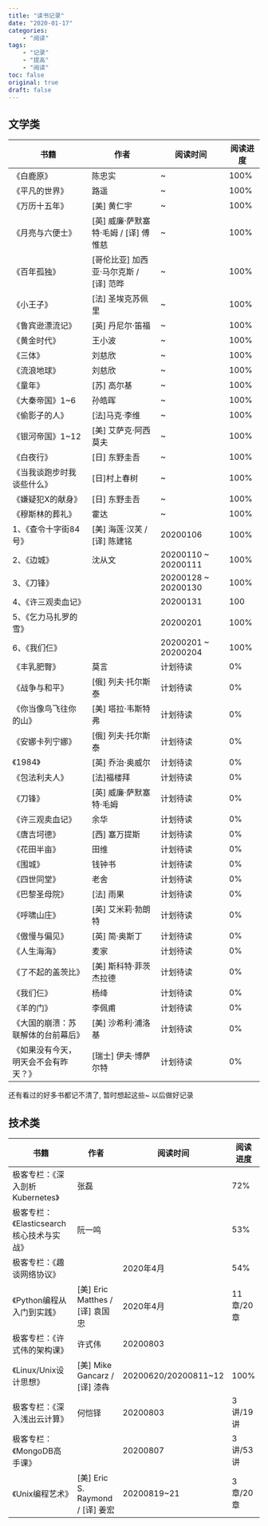 ```yaml
---
title: "读书记录"
date: "2020-01-17"
categories:
    - "阅读"
tags:
    - "记录"
    - "提高"
    - "阅读"
toc: false
original: true
draft: false
---
```


## 文学类

| 书籍                                 | 作者                                   | 阅读时间            | 阅读进度 |
| ------------------------------------ | -------------------------------------- | ------------------- | -------- |
| 《白鹿原》                           | 陈忠实                                 | ~                   | 100%     |
| 《平凡的世界》                       | 路遥                                   | ~                   | 100%     |
| 《万历十五年》                       | [美] 黄仁宇                            | ~                   | 100%     |
| 《月亮与六便士》                     | [英] 威廉·萨默塞特·毛姆 / [译] 傅惟慈  | ~                   | 100%     |
| 《百年孤独》                         | [哥伦比亚] 加西亚·马尔克斯 / [译] 范晔 | ~                   | 100%     |
| 《小王子》                           | [法] 圣埃克苏佩里                      | ~                   | 100%     |
| 《鲁宾逊漂流记》                     | [英] 丹尼尔·笛福                       | ~                   | 100%     |
| 《黄金时代》                         | 王小波                                 | ~                   | 100%     |
| 《三体》                             | 刘慈欣                                 | ~                   | 100%     |
| 《流浪地球》                         | 刘慈欣                                 | ~                   | 100%     |
| 《童年》                             | [苏] 高尔基                            | ~                   | 100%     |
| 《大秦帝国》1~6                      | 孙皓晖                                 | ~                   | 100%     |
| 《偷影子的人》                       | [法]马克·李维                          | ~                   | 100%     |
| 《银河帝国》1~12                     | [美] 艾萨克·阿西莫夫                   | ~                   | 100%     |
| 《白夜行》                           | [日] 东野圭吾                          | ~                   | 100%     |
| 《当我谈跑步时我谈些什么》           | [日]村上春树                           | ~                   | 100%     |
| 《嫌疑犯X的献身》                    | [日] 东野圭吾                          | ~                   | 100%     |
| 《穆斯林的葬礼》                     | 霍达                                   | ~                   | 100%     |
| 1、《查令十字街84号》                | [美] 海莲·汉芙 / [译] 陈建铭           | 20200106            | 100%     |
| 2、《边城》                          | 沈从文                                 | 20200110 ~ 20200111 | 100%     |
| 3、《刀锋》                          |                                        | 20200128 ~ 20200130 | 100%     |
| 4、《许三观卖血记》                  |                                        | 20200131            | 100      |
| 5、《乞力马扎罗的雪》                |                                        | 20200201            | 100%     |
| 6、《我们仨》                        |                                        | 20200201 ~ 20200204 | 100%     |
| 《丰乳肥臀》                         | 莫言                                   | 计划待读            | 0%       |
| 《战争与和平》                       | [俄] 列夫·托尔斯泰                     | 计划待读            | 0%       |
| 《你当像鸟飞往你的山》               | [美] 塔拉·韦斯特弗                     | 计划待读            | 0%       |
| 《安娜卡列宁娜》                     | [俄] 列夫·托尔斯泰                     | 计划待读            | 0%       |
| 《1984》                             | [英] 乔治·奥威尔                       | 计划待读            | 0%       |
| 《包法利夫人》                       | [法]福楼拜                             | 计划待读            | 0%       |
| 《刀锋》                             | [英] 威廉·萨默塞特·毛姆                | 计划待读            | 0%       |
| 《许三观卖血记》                     | 余华                                   | 计划待读            | 0%       |
| 《唐吉坷德》                         | [西] 塞万提斯                          | 计划待读            | 0%       |
| 《花田半亩》                         | 田维                                   | 计划待读            | 0%       |
| 《围城》                             | 钱钟书                                 | 计划待读            | 0%       |
| 《四世同堂》                         | 老舍                                   | 计划待读            | 0%       |
| 《巴黎圣母院》                       | [法] 雨果                              | 计划待读            | 0%       |
| 《呼啸山庄》                         | [英] 艾米莉·勃朗特                     | 计划待读            | 0%       |
| 《傲慢与偏见》                       | [英] 简·奥斯丁                         | 计划待读            | 0%       |
| 《人生海海》                         | 麦家                                   | 计划待读            | 0%       |
| 《了不起的盖茨比》                   | [美] 斯科特·菲茨杰拉德                 | 计划待读            | 0%       |
| 《我们仨》                           | 杨绛                                   | 计划待读            | 0%       |
| 《羊的门》                           | 李佩甫                                 | 计划待读            | 0%       |
| 《大国的崩溃：苏联解体的台前幕后》   | [美] 沙希利·浦洛基                     | 计划待读            | 0%       |
| 《如果没有今天，明天会不会有昨天？》 | [瑞士] 伊夫·博萨尔特                   | 计划待读            | 0%       |

还有看过的好多书都记不清了, 暂时想起这些~ 以后做好记录

## 技术类

| 书籍                                      | 作者                             | 阅读时间             | 阅读进度  |
| ----------------------------------------- | -------------------------------- | -------------------- | --------- |
| 极客专栏：《深入剖析Kubernetes》          | 张磊                             |                      | 72%       |
| 极客专栏：《Elasticsearch核心技术与实战》 | 阮一鸣                           |                      | 53%       |
| 极客专栏：《趣谈网络协议》                |                                  | 2020年4月            | 54%       |
| 《Python编程从入门到实践》                | [美] Eric Matthes / [译] 袁国忠  | 2020年4月            | 11章/20章 |
| 极客专栏：《许式伟的架构课》              | 许式伟                           | 20200803             |           |
| 《Linux/Unix设计思想》                    | [美] Mike Gancarz / [译] 漆犇    | 20200620/20200811~12 | 100%      |
| 极客专栏：《深入浅出云计算》              | 何恺铎                           | 20200803             | 3讲/19讲  |
| 极客专栏：《MongoDB高手课》               |                                  | 20200807             | 3讲/53讲  |
| 《Unix编程艺术》                          | [美] Eric S. Raymond / [译] 姜宏 | 20200819~21          | 3章/20章  |
